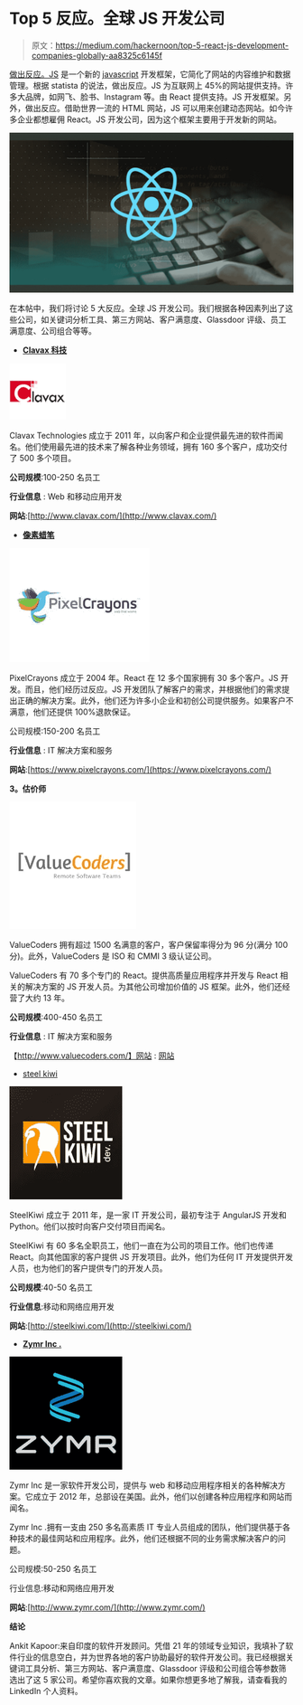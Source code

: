# Top 5 反应。全球 JS 开发公司

> 原文：<https://medium.com/hackernoon/top-5-react-js-development-companies-globally-aa8325c6145f>

[做出反应。JS](https://hackernoon.com/tagged/react-js) 是一个新的 [javascript](https://hackernoon.com/tagged/javascript) 开发框架，它简化了网站的内容维护和数据管理。根据 statista 的说法，做出反应。JS 为互联网上 45%的网站提供支持。许多大品牌，如网飞、脸书、Instagram 等。由 React 提供支持。JS 开发框架。另外，做出反应。借助世界一流的 HTML 网站，JS 可以用来创建动态网站。如今许多企业都想雇佣 React。JS 开发公司，因为这个框架主要用于开发新的网站。

![](img/ffbe7055001591235f4da51cbc6f05bd.png)

在本帖中，我们将讨论 5 大反应。全球 JS 开发公司。我们根据各种因素列出了这些公司，如关键词分析工具、第三方网站、客户满意度、Glassdoor 评级、员工满意度、公司组合等等。

*   [**Clavax 科技**](http://www.clavax.com/)

![](img/29666404791bb5d0045029fe0585e4be.png)

Clavax Technologies 成立于 2011 年，以向客户和企业提供最先进的软件而闻名。他们使用最先进的技术来了解各种业务领域，拥有 160 多个客户，成功交付了 500 多个项目。

**公司规模**:100-250 名员工

**行业信息** : Web 和移动应用开发

**网站**:[http://www.clavax.com/](http://www.clavax.com/)

*   [**像素蜡笔**](http://www.pixelcrayons.com/)

![](img/3a576b668e48d0ebdf71d3e064afd285.png)

PixelCrayons 成立于 2004 年。React 在 12 多个国家拥有 30 多个客户。JS 开发。而且，他们经历过反应。JS 开发团队了解客户的需求，并根据他们的需求提出正确的解决方案。此外，他们还为许多小企业和初创公司提供服务。如果客户不满意，他们还提供 100%退款保证。

公司规模:150-200 名员工

**行业信息** : IT 解决方案和服务

**网站**:[https://www.pixelcrayons.com/](https://www.pixelcrayons.com/)

**3。估价师**

![](img/f26e021db0e37ac2457e79a1cf116f98.png)

ValueCoders 拥有超过 1500 名满意的客户，客户保留率得分为 96 分(满分 100 分)。此外，ValueCoders 是 ISO 和 CMMI 3 级认证公司。

ValueCoders 有 70 多个专门的 React。提供高质量应用程序并开发与 React 相关的解决方案的 JS 开发人员。为其他公司增加价值的 JS 框架。此外，他们还经营了大约 13 年。

**公司规模**:400-450 名员工

**行业信息** : IT 解决方案和服务

【http://www.valuecoders.com/】网站 : [网站](http://www.valuecoders.com/)

*   [steel kiwi](http://steelkiwi.com/)

![](img/16720dcb0219991b726e13b6c409edcf.png)

SteelKiwi 成立于 2011 年，是一家 IT 开发公司，最初专注于 AngularJS 开发和 Python。他们以按时向客户交付项目而闻名。

SteelKiwi 有 60 多名全职员工，他们一直在为公司的项目工作。他们也传递 React。向其他国家的客户提供 JS 开发项目。此外，他们为任何 IT 开发提供开发人员，也为他们的客户提供专门的开发人员。

**公司规模**:40-50 名员工

**行业信息**:移动和网络应用开发

**网站**:[http://steelkiwi.com/](http://steelkiwi.com/)

*   [**Zymr Inc .**](http://www.zymr.com/)

![](img/0d7d93f0a3dca2b7b11dfa44a514b095.png)

Zymr Inc 是一家软件开发公司，提供与 web 和移动应用程序相关的各种解决方案。它成立于 2012 年，总部设在美国。此外，他们以创建各种应用程序和网站而闻名。

Zymr Inc .拥有一支由 250 多名高素质 IT 专业人员组成的团队，他们提供基于各种技术的最佳网站和应用程序。此外，他们还根据不同的业务需求解决客户的问题。

公司规模:50-250 名员工

行业信息:移动和网络应用开发

**网站**:[http://www.zymr.com/](http://www.zymr.com/)

**结论**

Ankit Kapoor:来自印度的软件开发顾问。凭借 21 年的领域专业知识，我填补了软件行业的信息空白，并为世界各地的客户协助最好的软件开发公司。我已经根据关键词工具分析、第三方网站、客户满意度、Glassdoor 评级和公司组合等参数筛选出了这 5 家公司。希望你喜欢我的文章。如果你想更多地了解我，请查看我的 LinkedIn 个人资料。